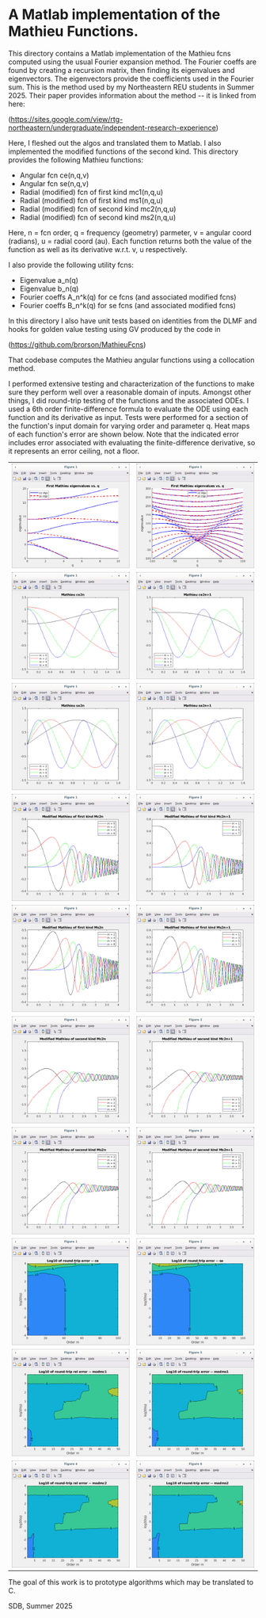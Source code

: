 # A Matlab implementation of the Mathieu Functions.

This directory contains a Matlab implementation of the
Mathieu fcns computed using the usual Fourier expansion method.  The
Fourier coeffs are found by creating a recursion matrix, then finding
its eigenvalues and eigenvectors.  The eigenvectors provide the
coefficients used in the Fourier sum.  This is the method used by my
Northeastern REU students in Summer 2025.  Their paper provides
information about the method -- it is linked from here:

(https://sites.google.com/view/rtg-northeastern/undergraduate/independent-research-experience)
</td>
Here, I fleshed out the algos and translated them to Matlab.  I also
implemented the modified functions of the second kind.  This directory
provides the following Mathieu functions:

*  Angular fcn ce(n,q,v)
*  Angular fcn se(n,q,v)
*  Radial (modified) fcn of first kind mc1(n,q,u)
*  Radial (modified) fcn of first kind ms1(n,q,u)
*  Radial (modified) fcn of second kind mc2(n,q,u)
*  Radial (modified) fcn of second kind ms2(n,q,u)

Here, n = fcn order, q = frequency (geometry) parmeter, v = angular
coord (radians), u = radial coord (au).  Each function returns both
the value of the function as well as its derivative w.r.t. v, u
respectively. 

I also provide the following utility fcns:

*  Eigenvalue a_n(q)
*  Eigenvalue b_n(q)
*  Fourier coeffs A_n^k(q) for ce fcns (and associated modified fcns)
*  Fourier coeffs B_n^k(q) for se fcns (and associated modified fcns)

In this directory I also have unit tests based on identities from the
DLMF and hooks for golden value testing using GV produced by the code
in

(https://github.com/brorson/MathieuFcns)

That codebase computes the Mathieu angular functions using a
collocation method.

I performed extensive testing and characterization of the functions to
make sure they perform well over a reasonable domain of inputs.
Amongst other things, I did round-trip testing of the functions and
the associated ODEs.  I used a 6th order finite-difference formula to
evaluate the ODE using each function and its derivative as input.
Tests were performed for a section of the function's input domain for
varying order and parameter q.  Heat maps of each function's error are
shown below.  Note that the indicated error includes error associated
with evaluating the finite-difference derivative, so it represents an
error ceiling, not a floor.
<table>
  <tr>
    <td><img src="./MathieuEigs_ZoomIn.png" alt="Mathieu eigs"></td>
    <td><img src="./MathieuEigs_ZoomOut.png" alt="Mathieu eigs"></td>
  </tr>
  <tr>
    <td><img src="./Mathieu_ce2n.png" alt="Ce"></td>
    <td><img src="./Mathieu_ce2np1.png" alt="Se"></td>
  </tr>
  <tr>
    <td><img src="./Mathieu_se2n.png" alt="Ce"></td>
    <td><img src="./Mathieu_se2np1.png" alt="Se"></td>
  </tr>
  <tr>
    <td><img src="./Mathieu_mc1_2n.png" alt="Mc1"></td>
    <td><img src="./Mathieu_mc1_2np1.png" alt="Mc1"></td>
  </tr>
  <tr>
    <td><img src="./Mathieu_ms1_2n.png" alt="Ms1"></td>
    <td><img src="./Mathieu_ms1_2np1.png" alt="Ms1"></td>
  </tr>
  <tr>
    <td><img src="./Mathieu_mc2_2n.png" alt="Mc2"></td>
    <td><img src="./Mathieu_mc2_2np1.png" alt="Mc2"></td>
  </tr>
  <tr>
    <td><img src="./Mathieu_ms2_2n.png" alt="Ms2"></td>
    <td><img src="./Mathieu_ms2_2np1.png" alt="Ms2"></td>
  </tr>
  <tr>
    <td><img src="RoundTripErr_ce.png " alt="RT err -- Ce"></td>
    <td><img src="RoundTripErr_se.png " alt="RT err -- Se"></td>
  </tr>
  <tr>
    <td><img src="RoundTripErr_Modmc1.png " alt="RT err -- Mc1"></td>
    <td><img src="RoundTripErr_Modms1.png " alt="RT err -- Ms1"></td>
  </tr>
  <tr>
    <td><img src="RoundTripErr_Modmc2.png " alt="RT err -- Mc2"></td>
    <td><img src="RoundTripErr_Modms2.png " alt="RT err -- Ms2"></td>
  </tr>
</table>

The goal of this work is to prototype algorithms which may be
translated to C.

SDB, Summer 2025

